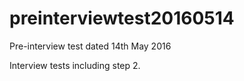 # preinterviewtest20160514
Pre-interview test dated 14th May 2016

Interview tests including step 2.
